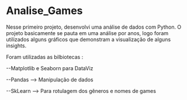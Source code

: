 # Analise_Games
Nesse primeiro projeto, desenvolvi uma análise de dados com Python.
O projeto basicamente se pauta em uma análise por anos, logo foram utilizados alguns gráficos que demonstram a visualização de alguns insights.

Foram utilizadas as bilbiotecas :

--Matplotlib e Seaborn para DataViz

--Pandas --> Manipulação de dados

--SkLearn --> Para rotulagem dos gêneros e nomes de games 


